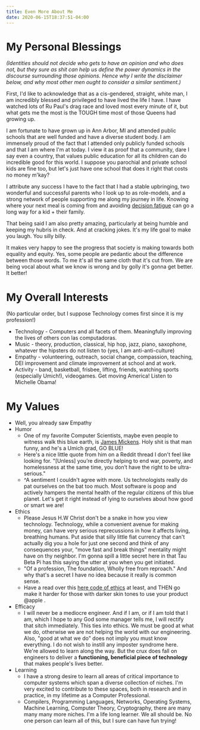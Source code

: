 ```yaml
---
title: Even More About Me
date: 2020-06-15T18:37:51-04:00
---
```


# My Personal Blessings

_(Identities should not decide who gets to have an opinion and who does not, but they sure as shit can help us define the power dynamics in the discourse surrounding those opinions. Hence why I write the disclaimer below, and why most other men ought to consider a similar sentiment.)_

First, I'd like to acknowledge that as a cis-gendered, straight, white man, I am incredibly blessed and privileged to have lived the life I have. I have watched lots of Ru Paul's drag race and loved most every minute of it, but what gets me the most is the TOUGH time most of those Queens had growing up.


I am fortunate to have grown up in Ann Arbor, MI and attended public schools that are well funded and have a diverse student body. I am immensely proud of the fact that I attended only publicly funded schools and that I am where I'm at today. I view it as proof that a community, dare I say even a country, that values public education for all its children can do incredible good for this world. I suppose you parochial and private school kids are fine too, but let's just have one school that does it right that costs no money m'kay?

I attribute any success I have to the fact that I had a stable upbringing, two wonderful and successful parents who I look up to as role-models, 
and a strong network of people supporting me along my journey in life. Knowing where your next meal is coming from and avoiding [decision fatigue](https://en.wikipedia.org/wiki/Decision_fatigue) can go a long way for a kid + their family.

That being said I am also pretty amazing, particularly at being humble and keeping my hubris in check. And at cracking jokes. It's my life goal to make you laugh. You silly billy.

It makes very happy to see the progress that society is making towards both equality and equity. Yes, some people are pedantic about the difference between those words. To me it's all the same cloth that it's cut from. We are being vocal about what we know is wrong and by golly it's gonna get better. It better!

# My Overall Interests
(No particular order, but I suppose Technology comes first since it is my profession!)
* Technology - Computers and all facets of them. Meaningfully improving the lives of others con las computadoras.
* Music - theory, production, classical, hip hop, jazz, piano, saxophone, whatever the hipsters do not listen to (yes, I am anti-anti-culture)
* Empathy - volunteering, outreach, social change, compassion, teaching, DEI improvement and climate improvement at school and at work.
* Activity - band, basketball, frisbee, lifting, friends, watching sports (especially Umich!), videogames. Get moving America! Listen to Michelle Obama!

# My Values

* Well, you already saw Empathy
* Humor
  * One of my favorite Computer Scientists, maybe even people to witness walk this blue earth, is [James Mickens](https://mickens.seas.harvard.edu/wisdom-james-mickens). Holy shit is that man funny, and he's a Umich grad, GO BLUE!
  * Here's a nice little quote from him on a Reddit thread I don't feel like looking for. "[Unless] you’re directly helping to end war, poverty, and homelessness at the same time, you don’t have the right to be ultra-serious."
  * ^A sentiment I couldn't agree with more. Us technologists really do pat ourselves on the bat too much. Most software is poop and actively hampers the mental health of the regular citizens of this blue planet. Let's get it right instead of lying to ourselves about how good or smart we are!
* Ethics
  * Please Jesus H.W Christ don't be a snake in how you view technology. Technology, while a convenient avenue for making money, can have very serious reprecussions in how it affects living, breathing humans. Put aside that silly little fiat currency that can't actually dig you a hole for just one second and think of any consequences your, "move fast and break things" mentality might have on thy neighbor. I'm gonna spill a little secret here in that Tau Beta Pi has this saying the utter at you when you get initiated.
  * "Of a profession, The foundation, Wholly free from reproach." And why that's a secret I have no idea because it really is common sense.
  * Have a read over this [here code of ethics](https://ethics.acm.org/) at least, and THEN go make it harder for those with darker skin tones to use your product @apple .
* Efficacy
  * I will never be a mediocre engineer. And if I am, or if I am told that I am, which I hope to any God some manager tells me, I will rectify that sitch immediately. This ties into ethics. We must be good at what we do, otherwise we are not helping the world with our engineering. Also, "good at what we do" does not imply you must know everything. I do not wish to instill any imposter syndrome here. We're allowed to learn along the way. But the crux does fall on engineers to deliver a **functioning, beneficial piece of technology** that makes people's lives better.
* Learning
  * I have a strong desire to learn all areas of critical importance to computer systems which span a diverse collection of niches. I'm very excited to contribute to these spaces, both in research and in practice, in my lifetime as a Computer Professional.
  * Compilers, Programming Languages, Networks, Operating Systems, Machine Learning, Computer Theory, Cryptography, there are many many many more niches. I'm a life long learner. We all should be. No one person can learn all of this, but I sure can have fun trying!
